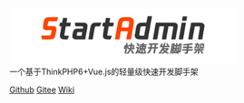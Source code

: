 <img src="StartAdmin.png" width="400px">


<div>一个基于ThinkPHP6+Vue.js的轻量级快速开发脚手架</div>


<a href="https://github.com/HammCn/StartAdmin" target="_blank">Github</a> <a href="https://gitee.com/hamm/StartAdmin" target="_blank">Gitee</a> <a href="https://startadmin.hamm.cn" target="_blank">Wiki</a>
